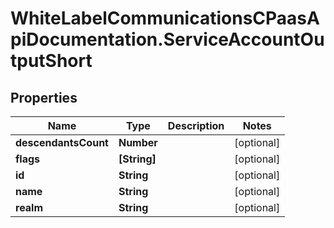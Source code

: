 # WhiteLabelCommunicationsCPaasApiDocumentation.ServiceAccountOutputShort

## Properties

Name | Type | Description | Notes
------------ | ------------- | ------------- | -------------
**descendantsCount** | **Number** |  | [optional] 
**flags** | **[String]** |  | [optional] 
**id** | **String** |  | [optional] 
**name** | **String** |  | [optional] 
**realm** | **String** |  | [optional] 


